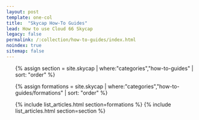 ```yaml
---
layout: post
template: one-col
title:  "Skycap How-To Guides"
lead: How to use Cloud 66 Skycap
legacy: false
permalink: /:collection/how-to-guides/index.html
noindex: true
sitemap: false
---
```


<div class="Toc Toc--howto">

<ul>

{% assign section = site.skycap | where:"categories","how-to-guides" | sort: "order" %}

{% assign formations = site.skycap | where:"categories","how-to-guides/formations" | sort: "order" %}

{% include list_articles.html section=formations %}
{% include list_articles.html section=section %}

</ul>


</div><!--/.Toc-->
